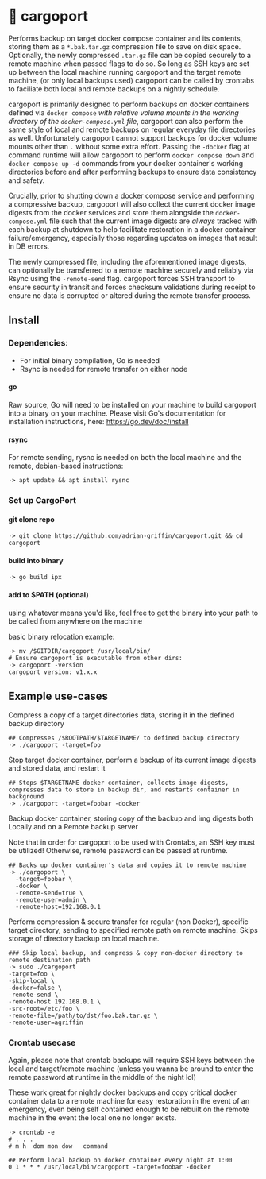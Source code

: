 # 🚢 cargoport

Performs backup on target docker compose container and its contents, storing them as a `*.bak.tar.gz` compression file to save on disk space. Optionally, the newly compressed `.tar.gz` file can be copied securely to a remote machine when passed flags to do so. So long as SSH keys are set up between the local machine running cargoport and the target remote machine, (or only local backups used) cargoport can be called by crontabs to faciliate both local and remote backups on a nightly schedule.

cargoport is primarily designed to perform backups on docker containers defined via `docker compose` *with relative volume mounts in the working directory of the `docker-compose.yml` file*, cargoport can also perform the same style of local and remote backups on regular everyday file directories as well. Unfortunately cargoport cannot support backups for docker volume mounts other than `.` without some extra effort. Passing the `-docker` flag at command runtime will allow cargoport to perform `docker compose down` and `docker compose up -d` commands from your docker container's working directories before and after performing backups to ensure data consistency and safety.

Crucially, prior to shutting down a docker compose service and performing a compressive backup, cargoport will also collect the current docker image digests from the docker services and store them alongside the `docker-compose.yml` file such that the current image digests are *always* tracked with each backup at shutdown to help facilitate restoration in a docker container failure/emergency, especially those regarding updates on images that result in DB errors.

The newly compressed file, including the aforementioned image digests, can optionally be transferred to a remote machine securely and reliably via Rsync using the `-remote-send` flag. cargoport forces SSH transport to ensure security in transit and forces checksum validations during receipt to ensure no data is corrupted or altered during the remote transfer process. 

## Install

### Dependencies:

- For initial binary compilation, Go is needed
- Rsync is needed for remote transfer on either node

#### go
Raw source, Go will need to be installed on your machine to build cargoport into a binary on your machine. Please visit Go's documentation for installation instructions, here: https://go.dev/doc/install

#### rsync
For remote sending, rysnc is needed on both the local machine and the remote, debian-based instructions:
```shell
·> apt update && apt install rysnc
```

### Set up CargoPort

#### git clone repo
```shell
·> git clone https://github.com/adrian-griffin/cargoport.git && cd cargoport
```

#### build into binary
```shell
·> go build ipx
```

#### add to $PATH (optional)
using whatever means you'd like, feel free to get the binary into your path to be called from anywhere on the machine

basic binary relocation example:
```shell
·> mv /$GITDIR/cargoport /usr/local/bin/
# Ensure cargoport is executable from other dirs:
·> cargoport -version
cargoport version: v1.x.x
```

## Example use-cases

Compress a copy of a target directories data, storing it in the defined backup directory
```shell
## Compresses /$ROOTPATH/$TARGETNAME/ to defined backup directory
·> ./cargoport -target=foo
```

Stop target docker container, perform a backup of its current image digests and stored data, and restart it
```shell
## Stops $TARGETNAME docker container, collects image digests, compresses data to store in backup dir, and restarts container in background
·> ./cargoport -target=foobar -docker
```

Backup docker container, storing copy of the backup and img digests both Locally and on a Remote backup server

Note that in order for cargoport to be used with Crontabs, an SSH key must be utilized! Otherwise, remote password can be passed at runtime.
```shell
## Backs up docker container's data and copies it to remote machine
·> ./cargoport \
  -target=foobar \
  -docker \
  -remote-send=true \
  -remote-user=admin \
  -remote-host=192.168.0.1  
```

Perform compression & secure transfer for regular (non Docker), specific target directory, sending to specified remote path on remote machine. Skips storage of directory backup on local machine.
```shell
### Skip local backup, and compress & copy non-docker directory to remote destination path
·> sudo ./cargoport 
-target=foo \ 
-skip-local \ 
-docker=false \
-remote-send \ 
-remote-host 192.168.0.1 \
-src-root=/etc/foo \ 
-remote-file=/path/to/dst/foo.bak.tar.gz \ 
-remote-user=agriffin 

```

### Crontab usecase
Again, please note that crontab backups will require SSH keys between the local and target/remote machine (unless you wanna be around to enter the remote password at runtime in the middle of the night lol)

These work great for nightly docker backups and copy critical docker container data to a remote machine for easy restoration in the event of an emergency, even being self contained enough to be rebuilt on the remote machine in the event the local one no longer exists.
```shell
·> crontab -e
# . . . 
# m h  dom mon dow   command

## Perform local backup on docker container every night at 1:00
0 1 * * * /usr/local/bin/cargoport -target=foobar -docker
```